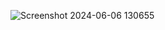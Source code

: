 ![Screenshot 2024-06-06 130655](https://github.com/sauban13/Blog-website/assets/152585950/ea6d4567-a484-46e8-b1ec-71ec2d8e9964)
